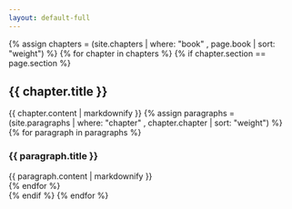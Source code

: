 ```yaml
---
layout: default-full
---
```

{% assign chapters = (site.chapters | where: "book" , page.book | sort: "weight") %}
{% for chapter in chapters %}
{% if chapter.section == page.section %}
<div class="docs-section">
  <h2 id="{{ chapter.chapter }}">{{ chapter.title }}</a></h2>
  {{ chapter.content | markdownify }}
  {% assign paragraphs = (site.paragraphs | where: "chapter" , chapter.chapter | sort: "weight") %}
  {% for paragraph in paragraphs %}
  <div class="docs-section">
    <h3 id="{{ paragraph.slug }}">{{ paragraph.title }}</a></h3>
    {{ paragraph.content | markdownify }}
  </div>
  {% endfor %}
</div>
{% endif %}
{% endfor %}